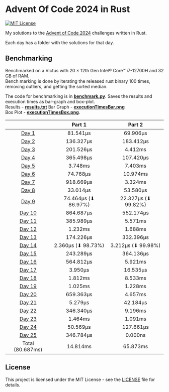 # Advent Of Code 2024 in Rust

[![MIT License](https://img.shields.io/badge/License-MIT-green.svg)](https://choosealicense.com/licenses/mit/)

My solutions to the [Advent of Code 2024](https://adventofcode.com/2024) challenges written in Rust.

Each day has a folder with the solutions for that day.

## Benchmarking

Benchmarked on a Victus with 20 × 12th Gen Intel® Core™ i7-12700H and 32 GB of RAM.  
Bench marking is done by iterating the released rust binary 100 times, removing outliers, and getting the sorted
median.

The code for benchmarking is in [**benchmark.py**](./benchmark.py). Saves the results and execution times as bar-graph
and box-plot.  
Results - [**results.txt**](./results.txt)
Bar Graph - [**executionTimesBar.png**](./executionTimesBar.png)  
Box Plot - [**executionTimesBox.png**](./executionTimesBox.png).

|                               |       Part 1        |       Part 2        |
|:-----------------------------:|:-------------------:|:-------------------:|
|  [Day 1](./day1/src/main.rs)  |      81.541µs       |      69.906µs       |
|  [Day 2](./day2/src/main.rs)  |      136.327µs      |      183.412µs      |
|  [Day 3](./day3/src/main.rs)  |      201.526µs      |       4.412ms       |
|  [Day 4](./day4/src/main.rs)  |      365.498µs      |      107.420µs      |
|  [Day 5](./day5/src/main.rs)  |       3.748ms       |       7.403ms       |
|  [Day 6](./day6/src/lib.rs)   |      74.768µs       |      10.974ms       |
|  [Day 7](./day7/src/main.rs)  |      918.669µs      |       3.324ms       |
|  [Day 8](./day8/src/main.rs)  |      33.014µs       |      53.580µs       |
|  [Day 9](./day9/src/lib.rs)   | 74.464µs (⬇ 86.97%) | 22.327µs (⬇ 99.82%) |
| [Day 10](./day10/src/main.rs) |      864.687µs      |      552.174µs      |
| [Day 11](./day11/src/main.rs) |      385.989µs      |       5.571ms       |
| [Day 12](./day12/src/main.rs) |       1.232ms       |       1.688ms       |
| [Day 13](./day13/src/main.rs) |      174.226µs      |      332.396µs      |
| [Day 14](./day14/src/lib.rs)  | 2.360µs (⬇ 98.73%)  | 3.212µs (⬇ 99.98%)  |
| [Day 15](./day15/src/main.rs) |      243.289µs      |      364.136µs      |
| [Day 16](./day16/src/main.rs) |      564.812µs      |       5.921ms       |
| [Day 17](./day17/src/main.rs) |       3.950µs       |      16.535µs       |
| [Day 18](./day18/src/main.rs) |       1.812ms       |       8.533ms       |
| [Day 19](./day19/src/main.rs) |       1.025ms       |       1.228ms       |
| [Day 20](./day20/src/main.rs) |      659.363µs      |       4.657ms       |
| [Day 21](./day21/src/main.rs) |       5.279µs       |      42.184µs       |
| [Day 22](./day22/src/main.rs) |      346.340µs      |       9.196ms       |
| [Day 23](./day23/src/main.rs) |       1.464ms       |       1.091ms       |
| [Day 24](./day24/src/main.rs) |      50.569µs       |      127.661µs      |
| [Day 25](./day25/src/main.rs) |      346.784µs      |       0.000ns       |
|       Total (80.687ms)        |      14.814ms       |      65.873ms       |

## License

This project is licensed under the MIT License - see the [LICENSE](./LICENSE) file for details.